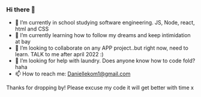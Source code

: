 ### Hi there 👋


- 🔭 I’m currently in school studying software engineering. JS, Node, react, html and CSS
- 🌱 I’m currently learning how to follow my dreams and keep intimidation at bay
- 👯 I’m looking to collaborate on any APP project..but right now, need to learn. TALK to me after april 2022 :)
- 🤔 I’m looking for help with laundry. Does anyone know how to code fold? haha
- 📫 How to reach me: Daniellekom1@gmail.com

Thanks for dropping by! Please excuse my code it will get better with time x



